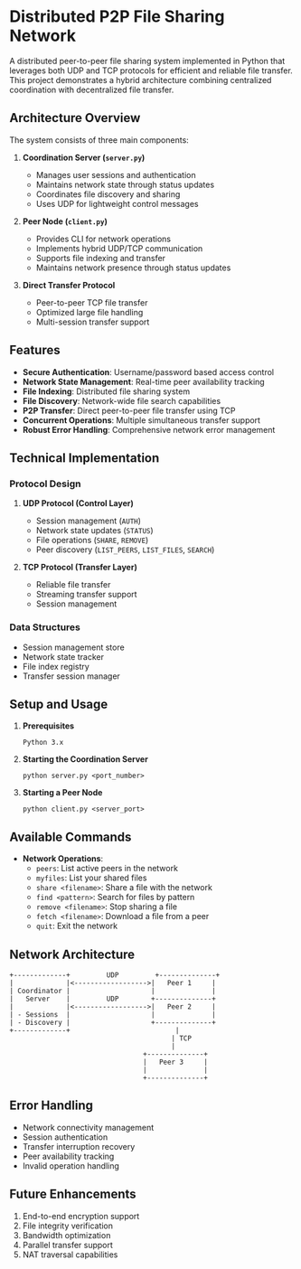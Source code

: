 # Distributed P2P File Sharing Network

A distributed peer-to-peer file sharing system implemented in Python that leverages both UDP and TCP protocols for efficient and reliable file transfer. This project demonstrates a hybrid architecture combining centralized coordination with decentralized file transfer.

## Architecture Overview

The system consists of three main components:

1. **Coordination Server (`server.py`)**
   - Manages user sessions and authentication
   - Maintains network state through status updates
   - Coordinates file discovery and sharing
   - Uses UDP for lightweight control messages

2. **Peer Node (`client.py`)**
   - Provides CLI for network operations
   - Implements hybrid UDP/TCP communication
   - Supports file indexing and transfer
   - Maintains network presence through status updates

3. **Direct Transfer Protocol**
   - Peer-to-peer TCP file transfer
   - Optimized large file handling
   - Multi-session transfer support

## Features

- **Secure Authentication**: Username/password based access control
- **Network State Management**: Real-time peer availability tracking
- **File Indexing**: Distributed file sharing system
- **File Discovery**: Network-wide file search capabilities
- **P2P Transfer**: Direct peer-to-peer file transfer using TCP
- **Concurrent Operations**: Multiple simultaneous transfer support
- **Robust Error Handling**: Comprehensive network error management

## Technical Implementation

### Protocol Design

1. **UDP Protocol (Control Layer)**
   - Session management (`AUTH`)
   - Network state updates (`STATUS`)
   - File operations (`SHARE`, `REMOVE`)
   - Peer discovery (`LIST_PEERS`, `LIST_FILES`, `SEARCH`)

2. **TCP Protocol (Transfer Layer)**
   - Reliable file transfer
   - Streaming transfer support
   - Session management

### Data Structures

- Session management store
- Network state tracker
- File index registry
- Transfer session manager

## Setup and Usage

1. **Prerequisites**
   ```
   Python 3.x
   ```

2. **Starting the Coordination Server**
   ```
   python server.py <port_number>
   ```

3. **Starting a Peer Node**
   ```
   python client.py <server_port>
   ```

## Available Commands

- **Network Operations**:
  - `peers`: List active peers in the network
  - `myfiles`: List your shared files
  - `share <filename>`: Share a file with the network
  - `find <pattern>`: Search for files by pattern
  - `remove <filename>`: Stop sharing a file
  - `fetch <filename>`: Download a file from a peer
  - `quit`: Exit the network

## Network Architecture

```
+-------------+         UDP         +--------------+
|             |<------------------>|   Peer 1     |
| Coordinator |                    |              |
|   Server    |         UDP        +--------------+
|             |<------------------>|   Peer 2     |
| - Sessions  |                    |              |
| - Discovery |                    +--------------+
+-------------+                          |
                                        | TCP
                                        |
                                 +--------------+
                                 |   Peer 3     |
                                 |              |
                                 +--------------+
```

## Error Handling

- Network connectivity management
- Session authentication
- Transfer interruption recovery
- Peer availability tracking
- Invalid operation handling

## Future Enhancements

1. End-to-end encryption support
2. File integrity verification
3. Bandwidth optimization
4. Parallel transfer support
5. NAT traversal capabilities
